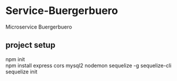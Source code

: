 # Service-Buergerbuero
Microservice Buergerbuero


## project setup
npm init  
npm install express cors mysql2 nodemon sequelize -g sequelize-cli  
sequelize init  